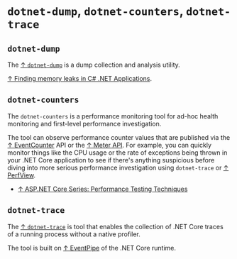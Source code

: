 # `dotnet-dump`, `dotnet-counters`, `dotnet-trace`

## `dotnet-dump`

The [↑ `dotnet-dump`](https://learn.microsoft.com/en-us/dotnet/core/diagnostics/dotnet-dump) is a dump collection and analysis utility.

[↑ Finding memory leaks in C# .NET Applications](https://www.youtube.com/watch?v=9QPgfJPaGvY).

## `dotnet-counters`

The `dotnet-counters` is a performance monitoring tool for ad-hoc health monitoring and first-level performance investigation.

The tool can observe performance counter values that are published via the [↑ EventCounter](https://learn.microsoft.com/en-us/dotnet/api/system.diagnostics.tracing.eventcounter) API or the [↑ Meter API](https://learn.microsoft.com/en-us/dotnet/api/system.diagnostics.metrics.meter). For example, you can quickly monitor things like the CPU usage or the rate of exceptions being thrown in your .NET Core application to see if there's anything suspicious before diving into more serious performance investigation using `dotnet-trace` or [↑ PerfView](https://habr.com/ru/companies/skbkontur/articles/723010/).

- [↑ ASP.NET Core Series: Performance Testing Techniques](https://www.youtube.com/watch?v=jn54CjePzs0)

## `dotnet-trace`

The [↑ `dotnet-trace`](https://learn.microsoft.com/en-us/dotnet/core/diagnostics/dotnet-trace) is tool that enables the collection of .NET Core traces of a running process without a native profiler.

The tool is built on [↑ EventPipe](https://learn.microsoft.com/en-us/dotnet/core/diagnostics/eventpipe) of the .NET Core runtime.
